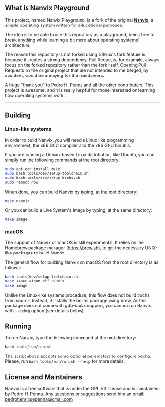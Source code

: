 ## What is Nanvix Playground

This project, named Nanvix Playground, is a fork of the original **[Nanvix](https://github.com/nanvix/nanvix)**, a simple operating system written for educational purposes.

The idea is to be able to use this repository as a playground, being free to break anything while learning a bit more about operating systems' architecture.

The reason this repository is not forked using GitHub's fork feature is because it creates a strong dependency. Pull Requests, for example, always focus on the forked repository rather than the fork itself. Opening Pull Requests on the original project that are not intended to me berged, by accident, would be annoying for the maintainers.

A huge "thank you" to [Pedro H. Penna](https://github.com/ppenna) and all the other contributors! This project is awesome, and it is really helpful for those interested on learning how operating systems work.

---

## Building

### Linux-like systems
In order to build Nanvix, you will need a Linux like programming
environment, the x86 GCC compiler and the x86 GNU binutils.

If you are running a Debian-based Linux distribution, like Ubuntu,
you can simply run the following commands at the root directory:

```sh
sudo apt-get install make
sudo bash tools/dev/setup-toolchain.sh
sudo bash tools/dev/setup-bochs.sh
sudo reboot now
```

When done, you can build Nanvix by typing, at the root directory:

```sh
make nanvix
```

Or you can build a Live System's Image by typing, at the same directory:

```sh
make image
```

### macOS

The support of Nanvix on macOS is still experimental.
It relies on the Homebrew package manager (https://brew.sh), to get
the necessary UNIX-like packages to build Nanvix.

The general flow for building Nanvix on macOS from the root directory
is as follows:

```sh
bash tools/dev/setup-toolchain.sh
make TARGET=i386-elf nanvix
make image
```

Unlike the Linux-like systems procedure, this flow does not build
bochs from source. Instead, it installs the bochs package using brew.
As this package does not come with gdb-stubs support, you cannot run
Nanvix with `--debug` option (see details below).

## Running

To run Nanvix, type the following command at the root directory:

```sh
bash tools/run/run.sh
```

The script above accepts some optional parameters to configure bochs.
Please, run `bash tools/run/run.sh --help` for more details.

## License and Maintainers

Nanvix is a free software that is under the GPL V3 license and is
maintained by Pedro H. Penna. Any questions or suggestions send him an
email: <pedrohenriquepenna@gmail.com>
